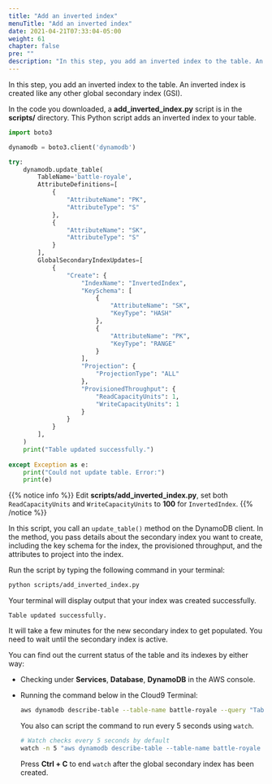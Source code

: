 ```yaml
---
title: "Add an inverted index"
menuTitle: "Add an inverted index"
date: 2021-04-21T07:33:04-05:00
weight: 61
chapter: false
pre: ""
description: "In this step, you add an inverted index to the table. An inverted index is created like any other secondary index."
---
```


In this step, you add an inverted index to the table. An inverted index is created like any other global secondary index (GSI).

In the code you downloaded, a **add_inverted_index.py** script is in the **scripts/** directory. This Python script adds an inverted index to your table.

```python
import boto3

dynamodb = boto3.client('dynamodb')

try:
    dynamodb.update_table(
        TableName='battle-royale',
        AttributeDefinitions=[
            {
                "AttributeName": "PK",
                "AttributeType": "S"
            },
            {
                "AttributeName": "SK",
                "AttributeType": "S"
            }
        ],
        GlobalSecondaryIndexUpdates=[
            {
                "Create": {
                    "IndexName": "InvertedIndex",
                    "KeySchema": [
                        {
                            "AttributeName": "SK",
                            "KeyType": "HASH"
                        },
                        {
                            "AttributeName": "PK",
                            "KeyType": "RANGE"
                        }
                    ],
                    "Projection": {
                        "ProjectionType": "ALL"
                    },
                    "ProvisionedThroughput": {
                        "ReadCapacityUnits": 1,
                        "WriteCapacityUnits": 1
                    }
                }
            }
        ],
    )
    print("Table updated successfully.")
    
except Exception as e:
    print("Could not update table. Error:")
    print(e)
```

{{% notice info %}}
Edit **scripts/add_inverted_index.py**, set both `ReadCapacityUnits` and `WriteCapacityUnits` to **100** for `InvertedIndex`.
{{% /notice %}}

In this script, you call an `update_table()` method on the DynamoDB client. In the method, you pass details about the secondary index you want to create, including the key schema for the index, the provisioned throughput, and the attributes to project into the index. 

Run the script by typing the following command in your terminal:

```sh
python scripts/add_inverted_index.py
```

Your terminal will display output that your index was created successfully.

```text
Table updated successfully.
```

It will take a few minutes for the new secondary index to get populated. You need to wait until the secondary index is active. 

You can find out the current status of the table and its indexes by either way:
- Checking under **Services**, **Database**, **DynamoDB** in the AWS console.
  
- Running the command below in the Cloud9 Terminal:
    ```sh
    aws dynamodb describe-table --table-name battle-royale --query "Table.GlobalSecondaryIndexes[].IndexStatus"
    ```
    You also can script the command to run every 5 seconds using `watch`.
    ```bash
    # Watch checks every 5 seconds by default
    watch -n 5 "aws dynamodb describe-table --table-name battle-royale --query \"Table.GlobalSecondaryIndexes[].IndexStatus\""
    ```
    Press **Ctrl + C** to end `watch` after the global secondary index has been created.